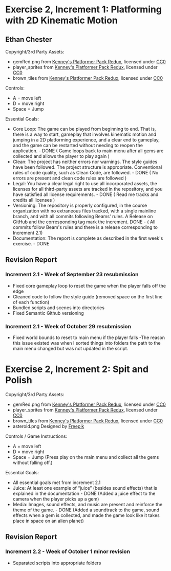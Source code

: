 # Exercise 2, Increment 1: Platforming with 2D Kinematic Motion
## Ethan Chester

Copyright/3rd Party Assets:
+ gemRed.png from [Kenney's Platformer Pack Redux](https://kenney.nl/assets/platformer-pack-redux), licensed under [CC0](https://creativecommons.org/publicdomain/zero/1.0/)
+ player_sprites from [Kenney's Platformer Pack Redux](https://kenney.nl/assets/platformer-pack-redux), licensed under [CC0](https://creativecommons.org/publicdomain/zero/1.0/)
+ brown_tiles from [Kenney's Platformer Pack Redux](https://kenney.nl/assets/platformer-pack-redux), licensed under [CC0](https://creativecommons.org/publicdomain/zero/1.0/)

Controls:
+ A = move left
+ D = move right
+ Space = Jump

Essential Goals:
+ Core Loop: The game can be played from beginning to end. That is, there is a way to start, gameplay that involves kinematic motion and jumping in a 2D platforming experience,
and a clear end to gameplay, and the game can be restarted without needing to reopen the application. - DONE ( Game loops back to main menu after all gems are collected and allows the player to play again )
+ Clean: The project has neither errors nor warnings. The style guides have been followed. The project structure is appropriate.
Conventional rules of code quality, such as Clean Code, are followed. - DONE ( No errors are present and clean code rules are followed )
+ Legal: You have a clear legal right to use all incorporated assets, the licenses for all third-party assets are tracked in the repository, and you have satisfied all license requirements. - DONE ( Read me tracks and credits all licenses )
+ Versioning: The repository is properly configured, in the course organization with no extraneous files tracked, with a single mainline branch, and with all commits following Beams' rules.
A Release on GitHub and the corresponding tag mark the increment. DONE - ( All commits follow Beam's rules and there is a release corresponding to Increment 2.1)
+ Documentation: The report is complete as described in the first week's exercise. - DONE


## Revision Report
### Increment 2.1 - Week of September 23 resubmission
+ Fixed core gameplay loop to reset the game when the player falls off the edge
+ Cleaned code to follow the style guide (removed space on the first line of each function)
+ Bundled scripts and scenes into directories
+ Fixed Semantic Github versioning
### Increment 2.1 - Week of October 29 resubmission
+ Fixed world bounds to reset to main menu if the player falls
  -The reason this issue existed was when I sorted things into folders the path to the main menu changed but was not updated in the script.

# Exercise 2, Increment 2: Spit and Polish

Copyright/3rd Party Assets:
+ gemRed.png from [Kenney's Platformer Pack Redux](https://kenney.nl/assets/platformer-pack-redux), licensed under [CC0](https://creativecommons.org/publicdomain/zero/1.0/)
+ player_sprites from [Kenney's Platformer Pack Redux](https://kenney.nl/assets/platformer-pack-redux), licensed under [CC0](https://creativecommons.org/publicdomain/zero/1.0/)
+ brown_tiles from [Kenney's Platformer Pack Redux](https://kenney.nl/assets/platformer-pack-redux), licensed under [CC0](https://creativecommons.org/publicdomain/zero/1.0/)
+ asteroid.png Designed by [Freepik](https://www.freepik.com/free-vector/falling-space-comet-icon_136481623.htm#query=2d%20asteroid&position=13&from_view=keyword&track=ais_hybrid&uuid=c6dfe595-ea15-4ccd-8c44-4e5a2256e660)

Controls / Game Instructions:
+ A = move left
+ D = move right
+ Space = Jump
(Press play on the main menu and collect all the gems without falling off.)

Essential Goals:
+ All essential goals met from increment 2.1
+ Juice: At least one example of “juice” (besides sound effects) that is explained in the documentation - DONE (Added a juice effect to the camera when the player picks up a gem)
+ Media: Images, sound effects, and music are present and reinforce the theme of the game. - DONE (Added a soundtrack to the game, sound effects when a gem is collected, and made the game look like it takes place in space on an alien planet)

## Revision Report
### Increment 2.2 - Week of October 1 minor revision
+ Separated scripts into appropriate folders
  
